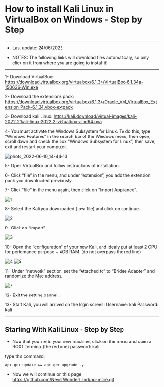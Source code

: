 # How to install Kali Linux in VirtualBox on Windows - Step by Step
-----------------------------------------------
- Last update: 24/06/2022

- NOTES: The following links will download files automaticaly, so only click on it from where you are going to install it! 
----------------------------------------------  
1- Download VirtualBox: https://download.virtualbox.org/virtualbox/6.1.34/VirtualBox-6.1.34a-150636-Win.exe

2- Download the extensions pack: https://download.virtualbox.org/virtualbox/6.1.34/Oracle_VM_VirtualBox_Extension_Pack-6.1.34.vbox-extpack

3- Download kali Linux: https://kali.download/virtual-images/kali-2022.2/kali-linux-2022.2-virtualbox-amd64.ova

4- You must activate the Windows Subsystem for Linux. To do this, type “Windows Features” in the search bar of the Windows menu, then open, scroll down and check the box “Windows Subsystem for Linux”, then save, exit and restart your computer.

![photo_2022-06-10_14-44-13](https://user-images.githubusercontent.com/64184513/175776446-b373d0e5-4672-471f-a78a-93e0f2891313.jpg)

5- Open VirtualBox and follow instructions of installation.

6- Click “file” in the menu, and under “extension”, you add the extension pack you downloaded previously.

7- Click “file” in the menu again, then click on “Import Appliance”.

![1](https://user-images.githubusercontent.com/64184513/175776398-7038d85a-a306-4c4c-ad89-325b5c938383.jpg)

8- Select the Kali you downloaded (.ova file) and click on continue.

![2](https://user-images.githubusercontent.com/64184513/175776400-a41767db-3686-4a3b-b978-bf136286f9f0.jpg)

9- Click on “import”

![3](https://user-images.githubusercontent.com/64184513/175776402-4eff95b8-9785-47e1-9877-67df34d808e2.jpg)

10- Open the “configuration” of your new Kali, and idealy put at least 2 CPU for perfomance purpose + 4GB RAM. (do not overpass the red line)

![4](https://user-images.githubusercontent.com/64184513/175776404-1eb16270-54d3-4d42-9741-2d2bbb0ce29b.jpg)
![5](https://user-images.githubusercontent.com/64184513/175776405-1227974e-c82f-4272-9b58-8163c14687e0.jpg)

11- Under “network” section, set the “Attached to” to “Bridge Adapter” and randomize the Mac address.

![7](https://user-images.githubusercontent.com/64184513/175776409-de0300c0-4908-4e94-ac28-6ac0e980f2b0.jpg)

12- Exit the setting pannel.

13- Start Kali, you will arrived on the login screen:
Username: kali
Password: kali

---------------------------------------
## Starting With Kali Linux - Step by Step

- Now that you are in your new machine, click on the menu and open a ROOT terminal (the red one)
password: kali

type this command;

    apt-get update && apt-get upgrade -y
- Now we will continue on this page!
https://github.com/NeverWonderLand/no-more.git
